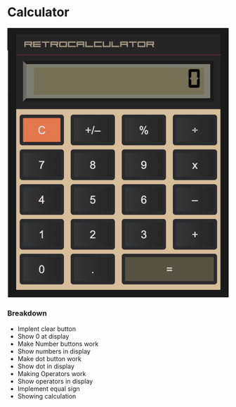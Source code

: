 # Calculator

![calculator](./assets/calc.png)

### Breakdown

- Implent clear button
- Show 0 at display
- Make Number buttons work
- Show numbers in display
- Make dot button work
- Show dot in display
- Making Operators work
- Show operators in display
- Implement equal sign
- Showing calculation
